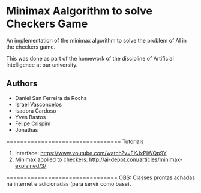 Minimax Aalgorithm to solve Checkers Game
==========================

An implementation of the minimax algorithm to solve the problem of AI in the checkers game.

This was done as part of the homework of the discipline of Artificial Intelligence at our university.

Authors
---

* Daniel San Ferreira da Rocha
* Israel Vasconcelos
* Isadora Cardoso
* Yves Bastos
* Felipe Crispim
* Jonathas


=================================
Tutorials

1) Interface: https://www.youtube.com/watch?v=FKJxPlWQp9Y
2) Minimax applied to checkers: http://ai-depot.com/articles/minimax-explained/3/


================================
OBS: Classes prontas achadas na internet e adicionadas (para servir como base).